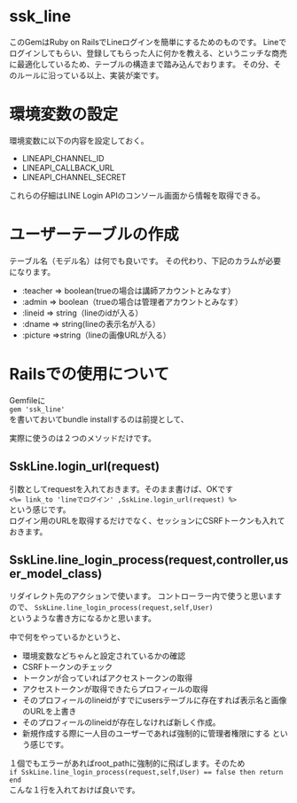 # ssk_line
このGemはRuby on RailsでLineログインを簡単にするためのものです。
Lineでログインしてもらい、登録してもらった人に何かを教える、というニッチな商売に最適化しているため、テーブルの構造まで踏み込んでおります。
その分、そのルールに沿っている以上、実装が楽です。


# 環境変数の設定
環境変数に以下の内容を設定しておく。

- LINEAPI_CHANNEL_ID
- LINEAPI_CALLBACK_URL
- LINEAPI_CHANNEL_SECRET

これらの仔細はLINE Login APIのコンソール画面から情報を取得できる。

# ユーザーテーブルの作成
テーブル名（モデル名）は何でも良いです。
その代わり、下記のカラムが必要になります。
- :teacher => boolean(trueの場合は講師アカウントとみなす）
- :admin => boolean（trueの場合は管理者アカウントとみなす）
- :lineid => string（lineのidが入る）
- :dname => string(lineの表示名が入る）
- :picture =>string（lineの画像URLが入る）


# Railsでの使用について
Gemfileに  
`gem 'ssk_line'`  
を書いておいてbundle installするのは前提として、

実際に使うのは２つのメソッドだけです。

## SskLine.login_url(request)
引数としてrequestを入れておきます。そのまま書けば、OKです  
`<%= link_to 'lineでログイン' ,SskLine.login_url(request) %>`  
という感じです。  
ログイン用のURLを取得するだけでなく、セッションにCSRFトークンも入れておきます。

## SskLine.line_login_process(request,controller,user_model_class)
リダイレクト先のアクションで使います。
コントローラー内で使うと思いますので、
```SskLine.line_login_process(request,self,User)```  
というような書き方になるかと思います。

中で何をやっているかというと、
- 環境変数などちゃんと設定されているかの確認
- CSRFトークンのチェック
- トークンが合っていればアクセストークンの取得
- アクセストークンが取得できたらプロフィールの取得
- そのプロフィールのlineidがすでにusersテーブルに存在すれば表示名と画像のURLを上書き
- そのプロフィールのlineidが存在しなければ新しく作成。
- 新規作成する際に一人目のユーザーであれば強制的に管理者権限にする
という感じです。

１個でもエラーがあればroot_pathに強制的に飛ばします。そのため  
`if SskLine.line_login_process(request,self,User) == false then return end`  
こんな１行を入れておけば良いです。


